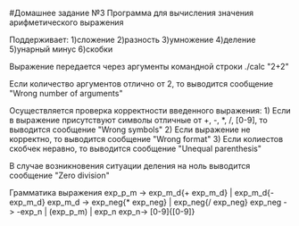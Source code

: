 #Домашнее задание №3
Программа для вычисления значения арифметического выражения

Поддерживает:
	1)сложение
	2)разность
	3)умножение
	4)деление	
	5)унарный минус
	6)скобки

Выражение передается через аргументы командной строки
	./calc "2+2"

Если количество аргументов отлично от 2, то выводится сообщение "Wrong number of arguments"

Осуществляется проверка корректности введенного выражения:
	1) Если в выражение присутствуют символы отличные от +, -, *, /, [0-9], то выводится сообщение "Wrong symbols"
	2) Если выражение не корректно, то выводится сообщение "Wrong format"
	3) Если колиестов скобчек неравно, то выводится сообщение "Unequal parenthesis"

В случае возникновения ситуации деления на ноль выводится сообщение "Zero division"

Грамматика выражения
	exp_p_m -> exp_m_d{+ exp_m_d} | exp_m_d{- exp_m_d}
	exp_m_d -> exp_neg{* exp_neg} | exp_neg{/ exp_neg}
	exp_neg -> -exp_n | (exp_p_m) | exp_n
	exp_n-> [0-9]{[0-9]}


